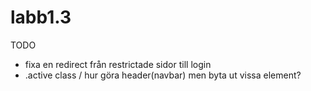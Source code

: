 # labb1.3

TODO

* fixa en redirect från restrictade sidor till login
* .active class / hur göra header(navbar) men byta ut vissa element?

